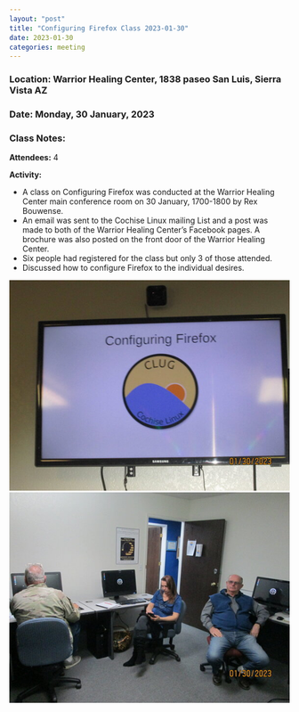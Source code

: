 ```yaml
---
layout: "post"
title: "Configuring Firefox Class 2023-01-30"
date: 2023-01-30
categories: meeting
---
```


### Location: Warrior Healing Center, 1838 paseo San Luis, Sierra Vista AZ

### Date: Monday, 30 January, 2023

### Class Notes:

**Attendees:** 4

**Activity:**
 * A class on Configuring Firefox was conducted at the Warrior Healing Center main conference room on 30 January, 1700-1800 by Rex Bouwense.
 * An email was sent to the Cochise Linux mailing List and a post was made to both of the Warrior Healing Center’s Facebook pages.  A brochure was also posted on the front door of the Warrior Healing Center.
 * Six people had registered for the class but only 3 of those attended.
 * Discussed how to configure Firefox to the individual desires.

![alt text](https://raw.githubusercontent.com/CochiseLinuxUsersGroup/CochiseLinuxUsersGroup.github.io/master/images2/rsz_whc_class_configuring_firefox_1.jpg)
![alt text](https://raw.githubusercontent.com/CochiseLinuxUsersGroup/CochiseLinuxUsersGroup.github.io/master/images2/rsz_whc_class_configuring_firefox_2.jpg)
